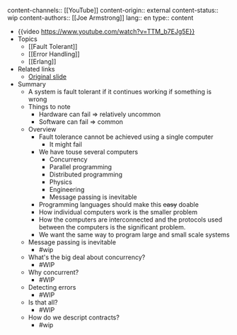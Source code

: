 content-channels:: [[YouTube]]
content-origin:: external
content-status:: wip
content-authors:: [[Joe Armstrong]]
lang:: en
type:: content

- {{video https://www.youtube.com/watch?v=TTM_b7EJg5E}}
- Topics
  - [[Fault Tolerant]]
  - [[Error Handling]]
  - [[Erlang]]
- Related links
  - [Original slide](https://files.gotocon.com/uploads/slides/conference_9/352/original/do_dont_error_handling.pdf)
- Summary
  - A system is fault tolerant if it continues working if something is wrong
  - Things to note
    - Hardware can fail => relatively uncommon
    - Software can fail => common
  - Overview
    - Fault tolerance cannot be achieved using a single computer
      - It might fail
    - We have touse several computers
      - Concurrency
      - Parallel programming
      - Distributed programming
      - Physics
      - Engineering
      - Message passing is inevitable
    - Programming languages should make this ~~easy~~ doable
    - How individual computers work is the smaller problem
    - How the computers are interconnected and the protocols used between the computers is the significant problem.
    - We want the same way to program large and small scale systems
  - Message passing is inevitable
    - #wip
  - What's the big deal about concurrency?
    - #WIP
  - Why concurrent?
    - #WIP
  - Detecting errors
    - #WIP
  - Is that all?
    - #WIP
  - How do we descript contracts?
    - #wip
